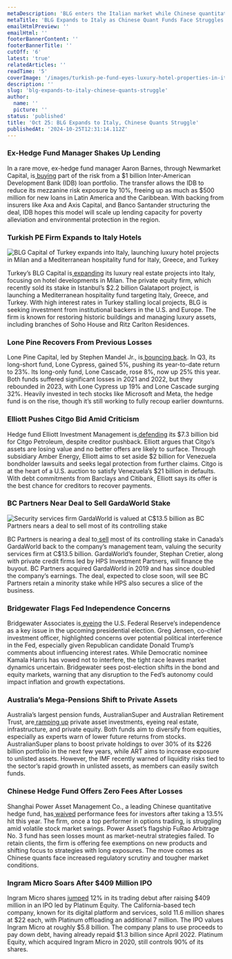 ```yaml
---
metaDescription: 'BLG enters the Italian market while Chinese quantitative funds struggle under economic pressures. Learn what this means for global finance.'
metaTitle: 'BLG Expands to Italy as Chinese Quant Funds Face Struggles'
emailHtmlPreview: ''
emailHtml: ''
footerBannerContent: ''
footerBannerTitle: ''
cutOff: '6'
latest: 'true'
relatedArticles: ''
readTime: '5'
coverImage: '/images/turkish-pe-fund-eyes-luxury-hotel-properties-in-italy-AwMz.webp'
description: ''
slug: 'blg-expands-to-italy-chinese-quants-struggle'
author:
  name: ''
  picture: ''
status: 'published'
title: 'Oct 25: BLG Expands to Italy, Chinese Quants Struggle'
publishedAt: '2024-10-25T12:31:14.112Z'
---
```


### Ex-Hedge Fund Manager Shakes Up Lending

In a rare move, ex-hedge fund manager Aaron Barnes, through Newmarket Capital, is[ buying](https://www.hedgeweek.com/ex-hedge-fund-manager-strikes-rare-emerging-market-risk-transfer-deal/#:~:text=An%20ex%2Dhedge%20fund%20manager,to%20a%20report%20by%20Bloomberg.) part of the risk from a $1 billion Inter-American Development Bank (IDB) loan portfolio. The transfer allows the IDB to reduce its mezzanine risk exposure by 10%, freeing up as much as $500 million for new loans in Latin America and the Caribbean. With backing from insurers like Axa and Axis Capital, and Banco Santander structuring the deal, IDB hopes this model will scale up lending capacity for poverty alleviation and environmental protection in the region.

### Turkish PE Firm Expands to Italy Hotels

![BLG Capital of Turkey expands into Italy, launching luxury hotel projects in Milan and a Mediterranean hospitality fund for Italy, Greece, and Turkey](/images/turkish-pe-fund-eyes-luxury-hotel-properties-in-italy-k3MD.webp)

Turkey’s BLG Capital is[ expanding](https://www.bloomberg.com/news/articles/2024-10-24/turkey-s-blg-capital-eyes-italy-real-estate-after-galataport-exit?embedded-checkout=true) its luxury real estate projects into Italy, focusing on hotel developments in Milan. The private equity firm, which recently sold its stake in Istanbul’s $2.2 billion Galataport project, is launching a Mediterranean hospitality fund targeting Italy, Greece, and Turkey. With high interest rates in Turkey stalling local projects, BLG is seeking investment from institutional backers in the U.S. and Europe. The firm is known for restoring historic buildings and managing luxury assets, including branches of Soho House and Ritz Carlton Residences.

### **Lone Pine Recovers From Previous Losses**

Lone Pine Capital, led by Stephen Mandel Jr., is[ bouncing back](https://www.hedgeweek.com/lone-pine-recoups-earlier-losses/#:~:text=The%20gains%20have%20helped%20the,and%20Lone%20Cascade%20surging%2032%25.). In Q3, its long-short fund, Lone Cypress, gained 5%, pushing its year-to-date return to 23%. Its long-only fund, Lone Cascade, rose 8%, now up 25% this year. Both funds suffered significant losses in 2021 and 2022, but they rebounded in 2023, with Lone Cypress up 19% and Lone Cascade surging 32%. Heavily invested in tech stocks like Microsoft and Meta, the hedge fund is on the rise, though it’s still working to fully recoup earlier downturns.

### Elliott Pushes Citgo Bid Amid Criticism

Hedge fund Elliott Investment Management is[ defending](https://www.hedgeweek.com/elliott-defends-citgo-bid-amid-creditor-pushback/) its $7.3 billion bid for Citgo Petroleum, despite creditor pushback. Elliott argues that Citgo’s assets are losing value and no better offers are likely to surface. Through subsidiary Amber Energy, Elliott aims to set aside $2 billion for Venezuela bondholder lawsuits and seeks legal protection from further claims. Citgo is at the heart of a U.S. auction to satisfy Venezuela’s $21 billion in defaults. With debt commitments from Barclays and Citibank, Elliott says its offer is the best chance for creditors to recover payments.

### BC Partners Near Deal to Sell GardaWorld Stake

![Security services firm GardaWorld is valued at C$13.5 billion as BC Partners nears a deal to sell most of its controlling stake](/images/bc-partners-nearing-deal-to-sell-stake-in-canada-s-garda-I0MD.webp)

BC Partners is nearing a deal to[ sell](https://www.bnnbloomberg.ca/investing/2024/10/24/bc-partners-said-near-deal-to-exit-stake-in-canadas-gardaworld/) most of its controlling stake in Canada’s GardaWorld back to the company’s management team, valuing the security services firm at C$13.5 billion. GardaWorld’s founder, Stephan Cretier, along with private credit firms led by HPS Investment Partners, will finance the buyout. BC Partners acquired GardaWorld in 2019 and has since doubled the company’s earnings. The deal, expected to close soon, will see BC Partners retain a minority stake while HPS also secures a slice of the business.

### Bridgewater Flags Fed Independence Concerns

Bridgewater Associates is[ eyeing](https://www.hedgeweek.com/bridgewater-flags-fed-independence-as-key-us-election-issue/) the U.S. Federal Reserve’s independence as a key issue in the upcoming presidential election. Greg Jensen, co-chief investment officer, highlighted concerns over potential political interference in the Fed, especially given Republican candidate Donald Trump’s comments about influencing interest rates. While Democratic nominee Kamala Harris has vowed not to interfere, the tight race leaves market dynamics uncertain. Bridgewater sees post-election shifts in the bond and equity markets, warning that any disruption to the Fed’s autonomy could impact inflation and growth expectations.

### Australia’s Mega-Pensions Shift to Private Assets

Australia’s largest pension funds, AustralianSuper and Australian Retirement Trust, are[ ramping up](https://www.bnnbloomberg.ca/investing/2024/10/24/australias-top-pension-funds-to-add-billions-in-private-assets/) private asset investments, eyeing real estate, infrastructure, and private equity. Both funds aim to diversify from equities, especially as experts warn of lower future returns from stocks. AustralianSuper plans to boost private holdings to over 30% of its $226 billion portfolio in the next few years, while ART aims to increase exposure to unlisted assets. However, the IMF recently warned of liquidity risks tied to the sector’s rapid growth in unlisted assets, as members can easily switch funds.

### Chinese Hedge Fund Offers Zero Fees After Losses

Shanghai Power Asset Management Co., a leading Chinese quantitative hedge fund, has[ waived](https://www.bnnbloomberg.ca/business/international/2024/10/24/top-china-quant-offers-permanent-zero-fees-after-market-losses/) performance fees for investors after taking a 13.5% hit this year. The firm, once a top performer in options trading, is struggling amid volatile stock market swings. Power Asset’s flagship FuRao Arbitrage No. 3 fund has seen losses mount as market-neutral strategies failed. To retain clients, the firm is offering fee exemptions on new products and shifting focus to strategies with long exposures. The move comes as Chinese quants face increased regulatory scrutiny and tougher market conditions.

### Ingram Micro Soars After $409 Million IPO

Ingram Micro shares [jumped](https://www.bnnbloomberg.ca/business/company-news/2024/10/24/platinum-equity-backed-ingram-rises-17-after-409-million-ipo/) 12% in its trading debut after raising $409 million in an IPO led by Platinum Equity. The California-based tech company, known for its digital platform and services, sold 11.6 million shares at $22 each, with Platinum offloading an additional 7 million. The IPO values Ingram Micro at roughly $5.8 billion. The company plans to use proceeds to pay down debt, having already repaid $1.3 billion since April 2022. Platinum Equity, which acquired Ingram Micro in 2020, still controls 90% of its shares.